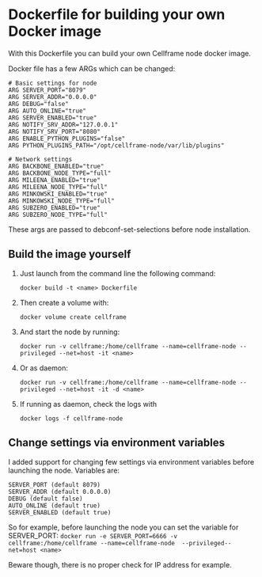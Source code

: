 # Dockerfile for building your own Docker image
With this Dockerfile you can build your own Cellframe node docker image.

Docker file has a few ARGs which can be changed:

    # Basic settings for node
    ARG SERVER_PORT="8079"
    ARG SERVER_ADDR="0.0.0.0"
    ARG DEBUG="false"
    ARG AUTO_ONLINE="true"
    ARG SERVER_ENABLED="true"
    ARG NOTIFY_SRV_ADDR="127.0.0.1"
    ARG NOTIFY_SRV_PORT="8080"
    ARG ENABLE_PYTHON_PLUGINS="false"
    ARG PYTHON_PLUGINS_PATH="/opt/cellframe-node/var/lib/plugins"

    # Network settings
    ARG BACKBONE_ENABLED="true"
    ARG BACKBONE_NODE_TYPE="full"
    ARG MILEENA_ENABLED="true"
    ARG MILEENA_NODE_TYPE="full"
    ARG MINKOWSKI_ENABLED="true"
    ARG MINKOWSKI_NODE_TYPE="full"
    ARG SUBZERO_ENABLED="true"
    ARG SUBZERO_NODE_TYPE="full"

These args are passed to debconf-set-selections before node installation.

## Build the image yourself
1. Just launch from the command line the following command:
    ```
    docker build -t <name> Dockerfile
    ```
2. Then create a volume with:
    ```
    docker volume create cellframe
    ```

3. And start the node by running:
    ```
    docker run -v cellframe:/home/cellframe --name=cellframe-node --privileged --net=host -it <name>
    ```

4. Or as daemon:
    ```
    docker run -v cellframe:/home/cellframe --name=cellframe-node --privileged --net=host -it -d <name>
    ```

5. If running as daemon, check the logs with
   ```
   docker logs -f cellframe-node
   ```

## Change settings via environment variables
I added support for changing few settings via environment variables before launching the node. Variables are:
    
    SERVER_PORT (default 8079)
    SERVER_ADDR (default 0.0.0.0)
    DEBUG (default false)
    AUTO_ONLINE (default true)
    SERVER_ENABLED (default true)

So for example, before launching the node you can set the variable for SERVER_PORT:
    ```
    docker run -e SERVER_PORT=6666 -v cellframe:/home/cellframe --name=cellframe-node  --privileged--net=host <name>
    ```

Beware though, there is no proper check for IP address for example.